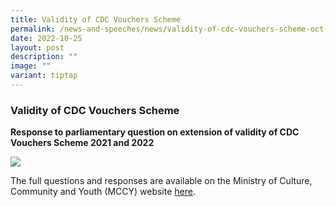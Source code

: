 ```yaml
---
title: Validity of CDC Vouchers Scheme
permalink: /news-and-speeches/news/validity-of-cdc-vouchers-scheme-oct-22/
date: 2022-10-25
layout: post
description: ""
image: ""
variant: tiptap
---
```

### Validity of CDC Vouchers Scheme

**Response to parliamentary question on extension of validity of CDC Vouchers Scheme 2021 and 2022**

![](/images/NewsRoom/Parliament%20House.jpg)

The full questions and responses are available on the Ministry of Culture, Community and Youth (MCCY) website [here](https://www.mccy.gov.sg/about-us/news-and-resources/parliamentary-matters/2022/Oct/Validity-of-CDC-vouchers-scheme).
